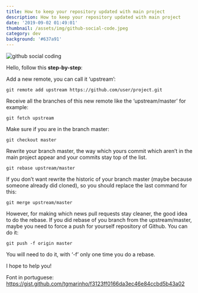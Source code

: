 ```yaml
---
title: How to keep your repository updated with main project
description: How to keep your repository updated with main project
date: '2019-09-02 01:49:01'
thumbnail: /assets/img/github-social-code.jpeg
category: dev
background: '#637a91'
---
```

![github social coding](/assets/img/github-social-code.jpeg)



Hello, follow this **step-by-step**:

Add a new remote, you can call it ‘upstream’:

```
git remote add upstream https://github.com/user/project.git
```

Receive all the branches of this new remote like the ‘upstream/master’ for example:

```
git fetch upstream
```

Make sure if you are in the branch master:

```
git checkout master
```

Rewrite your branch master, the way which yours commit which aren’t in the main project appear and your commits stay top of the list.

```
git rebase upstream/master
```

If you don’t want rewrite the historic of your branch master (maybe because someone already did cloned), so you should replace the last command for this:

```
git merge upstream/master
```

However, for making which news pull requests stay cleaner, the good idea to do the rebase. If you did rebase of you branch from the upstream/master, maybe you need to force a push for yourself repository of Github. You can do it:

```
git push -f origin master
```

You will need to do it, with ‘-f’ only one time you do a rebase.

I hope to help you!

Font in portuguese: https://gist.github.com/tgmarinho/f3123ff0166da3ec46e84ccbd5b43a02
